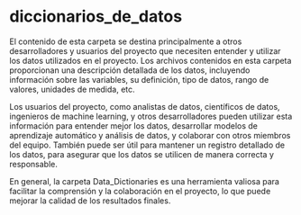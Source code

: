 # diccionarios_de_datos

El contenido de esta carpeta se destina principalmente a otros desarrolladores y usuarios del proyecto que necesiten entender y utilizar los datos utilizados en el proyecto. Los archivos contenidos en esta carpeta proporcionan una descripción detallada de los datos, incluyendo información sobre las variables, su definición, tipo de datos, rango de valores, unidades de medida, etc.

Los usuarios del proyecto, como analistas de datos, científicos de datos, ingenieros de machine learning, y otros desarrolladores pueden utilizar esta información para entender mejor los datos, desarrollar modelos de aprendizaje automático y análisis de datos, y colaborar con otros miembros del equipo. También puede ser útil para mantener un registro detallado de los datos, para asegurar que los datos se utilicen de manera correcta y responsable.

En general, la carpeta Data_Dictionaries es una herramienta valiosa para facilitar la comprensión y la colaboración en el proyecto, lo que puede mejorar la calidad de los resultados finales.
